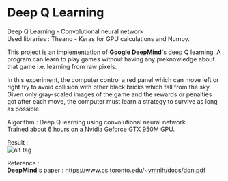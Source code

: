 # Deep Q Learning
Deep Q Learning - Convolutional neural network  
Used libraries : Theano - Keras for GPU calculations and Numpy.

This project is an implementation of <b>Google DeepMind</b>'s deep Q learning. A program can learn to play games without having any preknowledge about that game i.e. learning from raw pixels.  
  
In this experiment, the computer control a red panel which can move left or right try to avoid collision with other black bricks which fall from the sky. Given only gray-scaled images of the game and the rewards or penalties got after each move, the computer must learn a strategy to survive as long as possible.  
  
Algorithm : Deep Q learning using convolutional neural network.  
Trained about 6 hours on a Nvidia Geforce GTX 950M GPU.  
  
Result :  
![alt tag](https://github.com/pqhuy98/Deep-Q-Learning/blob/master/reinforcement-learning.gif)
  
Reference :  
  <b>DeepMind</b>'s paper : https://www.cs.toronto.edu/~vmnih/docs/dqn.pdf
